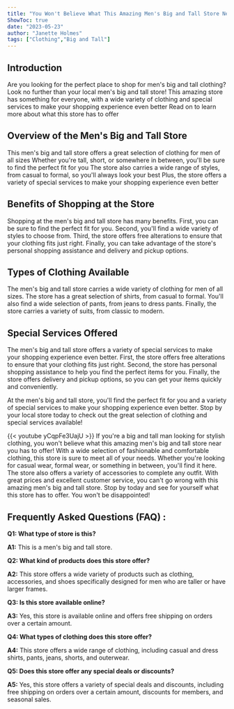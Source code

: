 ```yaml
---
title: "You Won't Believe What This Amazing Men's Big and Tall Store Near You Has to Offer!"
ShowToc: true 
date: "2023-05-23"
author: "Janette Holmes" 
tags: ["Clothing","Big and Tall"]
---
```

## Introduction
Are you looking for the perfect place to shop for men's big and tall clothing? Look no further than your local men's big and tall store! This amazing store has something for everyone, with a wide variety of clothing and special services to make your shopping experience even better Read on to learn more about what this store has to offer 

## Overview of the Men's Big and Tall Store
This men's big and tall store offers a great selection of clothing for men of all sizes Whether you're tall, short, or somewhere in between, you'll be sure to find the perfect fit for you The store also carries a wide range of styles, from casual to formal, so you'll always look your best Plus, the store offers a variety of special services to make your shopping experience even better 

## Benefits of Shopping at the Store
Shopping at the men's big and tall store has many benefits. First, you can be sure to find the perfect fit for you. Second, you'll find a wide variety of styles to choose from. Third, the store offers free alterations to ensure that your clothing fits just right. Finally, you can take advantage of the store's personal shopping assistance and delivery and pickup options. 

## Types of Clothing Available
The men's big and tall store carries a wide variety of clothing for men of all sizes. The store has a great selection of shirts, from casual to formal. You'll also find a wide selection of pants, from jeans to dress pants. Finally, the store carries a variety of suits, from classic to modern. 

## Special Services Offered
The men's big and tall store offers a variety of special services to make your shopping experience even better. First, the store offers free alterations to ensure that your clothing fits just right. Second, the store has personal shopping assistance to help you find the perfect items for you. Finally, the store offers delivery and pickup options, so you can get your items quickly and conveniently. 

At the men's big and tall store, you'll find the perfect fit for you and a variety of special services to make your shopping experience even better. Stop by your local store today to check out the great selection of clothing and special services available!

{{< youtube yCqpFe3UajU >}} 
If you're a big and tall man looking for stylish clothing, you won't believe what this amazing men's big and tall store near you has to offer! With a wide selection of fashionable and comfortable clothing, this store is sure to meet all of your needs. Whether you're looking for casual wear, formal wear, or something in between, you'll find it here. The store also offers a variety of accessories to complete any outfit. With great prices and excellent customer service, you can't go wrong with this amazing men's big and tall store. Stop by today and see for yourself what this store has to offer. You won't be disappointed!

## Frequently Asked Questions (FAQ) :
**Q1: What type of store is this?**

**A1:** This is a men's big and tall store. 

**Q2: What kind of products does this store offer?**

**A2:** This store offers a wide variety of products such as clothing, accessories, and shoes specifically designed for men who are taller or have larger frames. 

**Q3: Is this store available online?**

**A3:** Yes, this store is available online and offers free shipping on orders over a certain amount. 

**Q4: What types of clothing does this store offer?**

**A4:** This store offers a wide range of clothing, including casual and dress shirts, pants, jeans, shorts, and outerwear. 

**Q5: Does this store offer any special deals or discounts?**

**A5:** Yes, this store offers a variety of special deals and discounts, including free shipping on orders over a certain amount, discounts for members, and seasonal sales.



